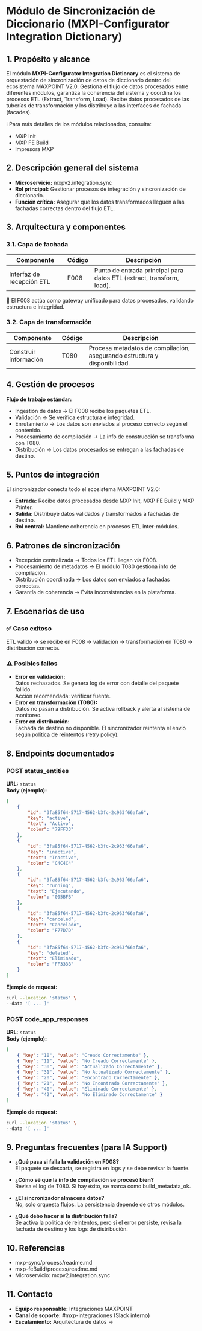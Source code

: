# Módulo de Sincronización de Diccionario (MXPI-Configurator Integration Dictionary)

## 1. Propósito y alcance

El módulo **MXPI-Configurator Integration Dictionary** es el sistema de orquestación de sincronización de datos de diccionario dentro del ecosistema MAXPOINT V2.0. Gestiona el flujo de datos procesados entre diferentes módulos, garantiza la coherencia del sistema y coordina los procesos ETL (Extract, Transform, Load). Recibe datos procesados de las tuberías de transformación y los distribuye a las interfaces de fachada (facades).

ℹ️ Para más detalles de los módulos relacionados, consulta:
- MXP Init
- MXP FE Build
- Impresora MXP

## 2. Descripción general del sistema

- **Microservicio:** mxpv2.integration.sync
- **Rol principal:** Gestionar procesos de integración y sincronización de diccionario.
- **Función crítica:** Asegurar que los datos transformados lleguen a las fachadas correctas dentro del flujo ETL.

## 3. Arquitectura y componentes

### 3.1. Capa de fachada

| Componente                  | Código | Descripción                                                        |
|-----------------------------|--------|--------------------------------------------------------------------|
| Interfaz de recepción ETL   | F008   | Punto de entrada principal para datos ETL (extract, transform, load). |

🔑 El F008 actúa como gateway unificado para datos procesados, validando estructura e integridad.

### 3.2. Capa de transformación

| Componente                | Código | Descripción                                               |
|---------------------------|--------|-----------------------------------------------------------|
| Construir información     | T080   | Procesa metadatos de compilación, asegurando estructura y disponibilidad. |

## 4. Gestión de procesos

**Flujo de trabajo estándar:**
- Ingestión de datos → El F008 recibe los paquetes ETL.
- Validación → Se verifica estructura e integridad.
- Enrutamiento → Los datos son enviados al proceso correcto según el contenido.
- Procesamiento de compilación → La info de construcción se transforma con T080.
- Distribución → Los datos procesados se entregan a las fachadas de destino.

## 5. Puntos de integración

El sincronizador conecta todo el ecosistema MAXPOINT V2.0:
- **Entrada:** Recibe datos procesados desde MXP Init, MXP FE Build y MXP Printer.
- **Salida:** Distribuye datos validados y transformados a fachadas de destino.
- **Rol central:** Mantiene coherencia en procesos ETL inter-módulos.

## 6. Patrones de sincronización

- Recepción centralizada → Todos los ETL llegan vía F008.
- Procesamiento de metadatos → El módulo T080 gestiona info de compilación.
- Distribución coordinada → Los datos son enviados a fachadas correctas.
- Garantía de coherencia → Evita inconsistencias en la plataforma.

## 7. Escenarios de uso

### ✅ Caso exitoso
ETL válido → se recibe en F008 → validación → transformación en T080 → distribución correcta.

### ⚠️ Posibles fallos
- **Error en validación:**  
  Datos rechazados. Se genera log de error con detalle del paquete fallido.  
  Acción recomendada: verificar fuente.
- **Error en transformación (T080):**  
  Datos no pasan a distribución. Se activa rollback y alerta al sistema de monitoreo.
- **Error en distribución:**  
  Fachada de destino no disponible. El sincronizador reintenta el envío según política de reintentos (retry policy).

## 8. Endpoints documentados

### POST status_entities

**URL:** `status`  
**Body (ejemplo):**
```json
[
    {
        "id": "3fa85f64-5717-4562-b3fc-2c963f66afa6",
        "key": "active",
        "text": "Activo",
        "color": "79FF33"
    },
    {
        "id": "3fa85f64-5717-4562-b3fc-2c963f66afa6",
        "key": "inactive",
        "text": "Inactivo",
        "color": "C4C4C4"
    },
    {
        "id": "3fa85f64-5717-4562-b3fc-2c963f66afa6",
        "key": "running",
        "text": "Ejecutando",
        "color": "005BFB"
    },
    {
        "id": "3fa85f64-5717-4562-b3fc-2c963f66afa6",
        "key": "canceled",
        "text": "Cancelado",
        "color": "F77D7D"
    },
    {
        "id": "3fa85f64-5717-4562-b3fc-2c963f66afa6",
        "key": "deleted",
        "text": "Eliminado",
        "color": "FF333B"
    }
]
```
**Ejemplo de request:**
```bash
curl --location 'status' \
--data '[ ... ]'
```

### POST code_app_responses

**URL:** `status`  
**Body (ejemplo):**
```json
[
    { "key": "10", "value": "Creado Correctamente" },
    { "key": "11", "value": "No Creado Correctamente" },
    { "key": "30", "value": "Actualizado Correctamente" },
    { "key": "31", "value": "No Actualizado Correctamente" },
    { "key": "20", "value": "Encontrado Correctamente" },
    { "key": "21", "value": "No Encontrado Correctamente" },
    { "key": "40", "value": "Eliminado Correctamente" },
    { "key": "42", "value": "No Eliminado Correctamente" }
]
```
**Ejemplo de request:**
```bash
curl --location 'status' \
--data '[ ... ]'
```

## 9. Preguntas frecuentes (para IA Support)

- **¿Qué pasa si falla la validación en F008?**  
  El paquete se descarta, se registra en logs y se debe revisar la fuente.

- **¿Cómo sé que la info de compilación se procesó bien?**  
  Revisa el log de T080. Si hay éxito, se marca como build_metadata_ok.

- **¿El sincronizador almacena datos?**  
  No, solo orquesta flujos. La persistencia depende de otros módulos.

- **¿Qué debo hacer si la distribución falla?**  
  Se activa la política de reintentos, pero si el error persiste, revisa la fachada de destino y los logs de distribución.

## 10. Referencias

- mxp-sync/process/readme.md 
- mxp-feBuild/process/readme.md 
- Microservicio: mxpv2.integration.sync

## 11. Contacto

- **Equipo responsable:** Integraciones MAXPOINT
- **Canal de soporte:** #mxp-integraciones (Slack interno)
- **Escalamiento:** Arquitectura de datos →
